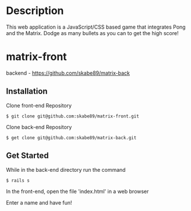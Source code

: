 # Description

This web application is a JavaScript/CSS based game that integrates Pong and the Matrix. Dodge as many bullets as you can to get the high score!

# matrix-front

backend - https://github.com/skabe89/matrix-back

## Installation

Clone front-end Repository

``` $ git clone git@github.com:skabe89/matrix-front.git ```

Clone back-end Repository

``` $ get clone git@github.com:skabe89/matrix-back.git ```

## Get Started

While in the back-end directory run the command

``` $ rails s ```

In the front-end, open the file 'index.html' in a web browser

Enter a name and have fun!

